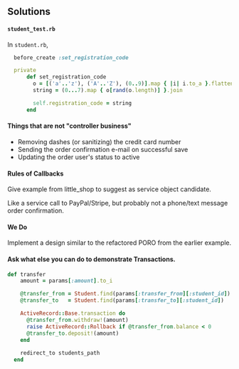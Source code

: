 ## Solutions

#### `student_test.rb`
In `student.rb`, 

```ruby
  before_create :set_registration_code

  private
	  def set_registration_code
	    o = [('a'..'z'), ('A'..'Z'), (0..9)].map { |i| i.to_a }.flatten
	    string = (0...7).map { o[rand(o.length)] }.join

	    self.registration_code = string
	  end
```

#### Things that are not "controller business"

* Removing dashes (or sanitizing) the credit card number
* Sending the order confirmation e-mail on successful save
* Updating the order user's status to active

#### Rules of Callbacks

Give example from little_shop to suggest as service object candidate.

Like a service call to PayPal/Stripe, but probably not a phone/text message order confirmation.

#### We Do

Implement a design similar to the refactored PORO from the earlier example.

#### Ask what else you can do to demonstrate Transactions.

```ruby
def transfer
    amount = params[:amount].to_i

    @transfer_from = Student.find(params[:transfer_from][:student_id])
    @transfer_to   = Student.find(params[:transfer_to][:student_id])

    ActiveRecord::Base.transaction do
      @transfer_from.withdraw!(amount)
      raise ActiveRecord::Rollback if @transfer_from.balance < 0
      @transfer_to.deposit!(amount)
    end
    
    redirect_to students_path
  end
```